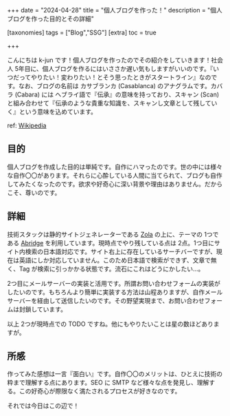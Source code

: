 +++
date = "2024-04-28"
title = "個人ブログを作った！"
description = "個人ブログを作った目的とその詳細"

[taxonomies]
tags = ["Blog","SSG"]
[extra]
toc = true

+++

こんにちは k-jun です！個人ブログを作ったのでその紹介をしていきます！社会人 5年目に、個人ブログを作るにはいささか遅い気もしますがいいのです。『いつだってやりたい！変わりたい！とそう思ったときがスタートライン』なのです。なお、ブログの名前は カサブランカ (Casablanca) のアナグラムです。カバラ (Cabara) には ヘブライ語で『伝承』の意味を持っており、スキャン (Scan) と組み合わせて『伝承のような貴重な知識を、スキャンし文章として残していく』という意味を込めています。

ref: [Wikipedia](https://ja.wikipedia.org/wiki/%E3%82%AB%E3%83%90%E3%83%A9)

## 目的
個人ブログを作成した目的は単純です。自作にハマったのです。世の中には様々な自作〇〇があります。それらに心酔している人間に当てられて、ブログも自作してみたくなったのです。欲求や好奇心に深い背景や理由はありません。だからこそ、尊いのです。

## 詳細

技術スタックは静的サイトジェネレーターである [Zola](https://github.com/getzola/zola) の上に、テーマの 1つである [Abridge](https://github.com/Jieiku/abridge) を利用しています。現時点でやり残している点は 2点。1つ目にサイト内検索の日本語対応です。サイト右上に存在しているサーチバーですが、現在は英語にしか対応していません。このため日本語で検索ができず、文章で無く、Tag が検索に引っかかる状態です。流石にこれはどうにかしたい...。

2つ目にメールサーバーの実装と活用です。所謂お問い合わせフォームの実装がしたいのです。もちろんより簡単に実装する方法は山程ありますが、自作メールサーバーを経由して送信したいのです。その野望実現まで、お問い合わせフォームは封鎖しています。

以上 2つが現時点での TODO ですね。他にもやりたいことは星の数ほどありますが。

## 所感

作ってみた感想は一言『面白い』です。自作〇〇のメリットは、ひとえに技術の粋まで理解する点にあります。SEO に SMTP など様々な点を発見し、理解する。この好奇心が際限なく満たされるプロセスが好きなのです。

それでは今日はこの辺で！